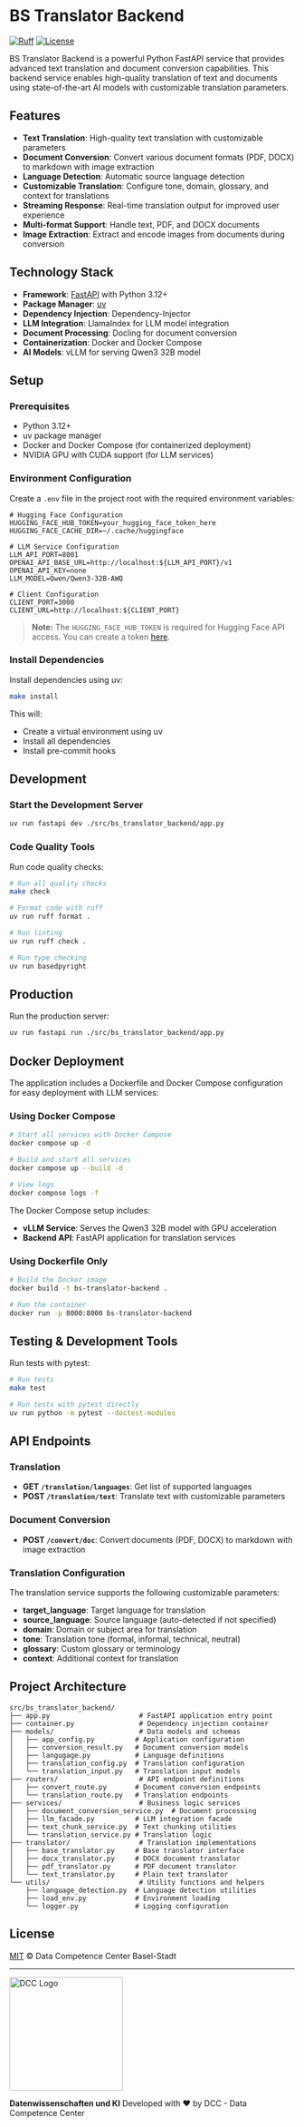 # BS Translator Backend

[![Ruff](https://img.shields.io/endpoint?url=https://raw.githubusercontent.com/astral-sh/ruff/main/assets/badge/v2.json)](https://github.com/astral-sh/ruff)
[![License](https://img.shields.io/github/license/DCC-BS/bs-translator-backend)](https://img.shields.io/github/license/DCC-BS/bs-translator-backend)

BS Translator Backend is a powerful Python FastAPI service that provides advanced text translation and document conversion capabilities. This backend service enables high-quality translation of text and documents using state-of-the-art AI models with customizable translation parameters.

## Features

- **Text Translation**: High-quality text translation with customizable parameters
- **Document Conversion**: Convert various document formats (PDF, DOCX) to markdown with image extraction
- **Language Detection**: Automatic source language detection
- **Customizable Translation**: Configure tone, domain, glossary, and context for translations
- **Streaming Response**: Real-time translation output for improved user experience
- **Multi-format Support**: Handle text, PDF, and DOCX documents
- **Image Extraction**: Extract and encode images from documents during conversion

## Technology Stack

- **Framework**: [FastAPI](https://fastapi.tiangolo.com/) with Python 3.12+
- **Package Manager**: [uv](https://github.com/astral-sh/uv)
- **Dependency Injection**: Dependency-Injector
- **LLM Integration**: LlamaIndex for LLM model integration
- **Document Processing**: Docling for document conversion
- **Containerization**: Docker and Docker Compose
- **AI Models**: vLLM for serving Qwen3 32B model

## Setup

### Prerequisites

- Python 3.12+
- uv package manager
- Docker and Docker Compose (for containerized deployment)
- NVIDIA GPU with CUDA support (for LLM services)

### Environment Configuration

Create a `.env` file in the project root with the required environment variables:

```env
# Hugging Face Configuration
HUGGING_FACE_HUB_TOKEN=your_hugging_face_token_here
HUGGING_FACE_CACHE_DIR=~/.cache/huggingface

# LLM Service Configuration
LLM_API_PORT=8001
OPENAI_API_BASE_URL=http://localhost:${LLM_API_PORT}/v1
OPENAI_API_KEY=none
LLM_MODEL=Qwen/Qwen3-32B-AWQ

# Client Configuration
CLIENT_PORT=3000
CLIENT_URL=http://localhost:${CLIENT_PORT}
```

> **Note:** The `HUGGING_FACE_HUB_TOKEN` is required for Hugging Face API access. You can create a token [here](https://huggingface.co/settings/tokens).

### Install Dependencies

Install dependencies using uv:

```bash
make install
```

This will:
- Create a virtual environment using uv
- Install all dependencies
- Install pre-commit hooks

## Development

### Start the Development Server

```bash
uv run fastapi dev ./src/bs_translator_backend/app.py
```

### Code Quality Tools

Run code quality checks:

```bash
# Run all quality checks
make check

# Format code with ruff
uv run ruff format .

# Run linting
uv run ruff check .

# Run type checking
uv run basedpyright
```

## Production

Run the production server:

```bash
uv run fastapi run ./src/bs_translator_backend/app.py
```

## Docker Deployment

The application includes a Dockerfile and Docker Compose configuration for easy deployment with LLM services:

### Using Docker Compose

```bash
# Start all services with Docker Compose
docker compose up -d

# Build and start all services
docker compose up --build -d

# View logs
docker compose logs -f
```

The Docker Compose setup includes:
- **vLLM Service**: Serves the Qwen3 32B model with GPU acceleration
- **Backend API**: FastAPI application for translation services

### Using Dockerfile Only

```bash
# Build the Docker image
docker build -t bs-translator-backend .

# Run the container
docker run -p 8000:8000 bs-translator-backend
```

## Testing & Development Tools

Run tests with pytest:

```bash
# Run tests
make test

# Run tests with pytest directly
uv run python -m pytest --doctest-modules
```

## API Endpoints

### Translation

- **GET `/translation/languages`**: Get list of supported languages
- **POST `/translation/text`**: Translate text with customizable parameters

### Document Conversion

- **POST `/convert/doc`**: Convert documents (PDF, DOCX) to markdown with image extraction

### Translation Configuration

The translation service supports the following customizable parameters:

- **target_language**: Target language for translation
- **source_language**: Source language (auto-detected if not specified)
- **domain**: Domain or subject area for translation
- **tone**: Translation tone (formal, informal, technical, neutral)
- **glossary**: Custom glossary or terminology
- **context**: Additional context for translation

## Project Architecture

```
src/bs_translator_backend/
├── app.py                      # FastAPI application entry point
├── container.py                # Dependency injection container
├── models/                     # Data models and schemas
│   ├── app_config.py          # Application configuration
│   ├── conversion_result.py   # Document conversion models
│   ├── langugage.py           # Language definitions
│   ├── translation_config.py  # Translation configuration
│   └── translation_input.py   # Translation input models
├── routers/                    # API endpoint definitions
│   ├── convert_route.py       # Document conversion endpoints
│   └── translation_route.py   # Translation endpoints
├── services/                   # Business logic services
│   ├── document_conversion_service.py  # Document processing
│   ├── llm_facade.py          # LLM integration facade
│   ├── text_chunk_service.py  # Text chunking utilities
│   └── translation_service.py # Translation logic
├── translator/                 # Translation implementations
│   ├── base_translator.py     # Base translator interface
│   ├── docx_translator.py     # DOCX document translator
│   ├── pdf_translator.py      # PDF document translator
│   └── text_translator.py     # Plain text translator
└── utils/                      # Utility functions and helpers
    ├── language_detection.py  # Language detection utilities
    ├── load_env.py            # Environment loading
    └── logger.py              # Logging configuration
```



## License

[MIT](LICENSE) © Data Competence Center Basel-Stadt

---

<a href="https://www.bs.ch/schwerpunkte/daten/databs/schwerpunkte/datenwissenschaften-und-ki"><img src="https://github.com/DCC-BS/.github/blob/main/_imgs/databs_log.png?raw=true" alt="DCC Logo" width="200" /></a>

**Datenwissenschaften und KI**
Developed with ❤️ by DCC - Data Competence Center
